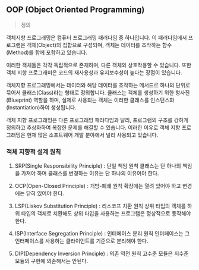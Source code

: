 ## OOP (Object Oriented Programming)

> 정의

객체지향 프로그래밍은 컴퓨터 프로그래밍 패러다임  중 하나입니다. 이 패러다임에서 프로그램은 객체(Object)의 집합으로 구성되며, 객체는 데이터를 조작하는 함수(Method)를 함께 포함하고 있습니다.

이러한 객체들은 각각 독립적으로 존재하며, 다른 객체와 상호작용할 수 있습니다. 또한 객체 지향 프로그래미은 코드의 재사용성과 유지보수성이 높다는 장점이 있습니다.

객체지향 프로그래밍에서는 데이터와 해당 데이터를 조작하는 메서드르 하나의 단위로 묶어서 클래스(Class)라는 형태로 정의합니다. 클래스는 객체를 생성하기 위한 청사진(Blueprint) 역할을 하며, 실제로 사용되는 객체는 이러한 클래스를 인스턴스화(Instantiation)하여 생성됩니다.

객체 지향 프로그래밍은 다른 프로그래밍 패러다임과 달리, 프로그램의 구조를 강하게 정의하고 추상화하여 복잡한 문제를 해결할 수 있습니다. 이러한 이유로 객체 지향 프로그래밍은 현재 많은 소프트웨어 개발 분야에서 널리 사용되고 있습니다.


### 객체 지향적 설계 원칙

1. SRP(Single Responsibility Principle) : 단일 책임 원칙
클래스는 단 하나의 책임을 가져야 하며 클래스를 변경하는 이유는 단 하나의 이유여야 한다.

2. OCP(Open-Closed Principle) : 개방-폐쇄 원칙
확장에는 열려 있어야 하고 변경에는 닫혀 있어야 한다.

3. LSP(Liskov Substitution Principle) : 리스코프 치환 원칙
상위 타입의 객체를 하위 타입의 객체로 치환해도 상위 타입을 사용하는 프로그램은 정상적으로 동작해야 한다.

4. ISP(Interface Segregation Principle) : 인터페이스 분리 원칙
인터페이스는 그 인터페이스를 사용하는 클라이언트를 기준으로 분리해야 한다.

5. DIP(Dependency Inversion Principle) : 의존 역전 원칙
고수준 모듈은 저수준 모듈의 구현에 의존해서는 안된다.